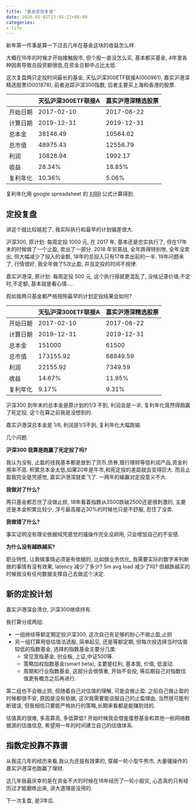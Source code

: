 ```yaml
---
title: "基金定投复盘"
date: 2020-01-02T13:04:22+08:00
categories:
- life
---
```


新年第一件事是算一下过去几年在基金这块的收益怎么样.

大概在16年的时候才开始接触股市, 但个股一直没怎么买, 基本都买基金, 4年里各种因素导致总投资额很低,在资金总额中占比太低.

这次复盘两只定投时间最长的基金, 天弘沪深300ETF联接A(000961), 嘉实沪港深精选股票(0001878), 前者追踪沪深300指数, 后者主要买上海和香港的股票.

|          | 天弘沪深300ETF联接A | 嘉实沪港深精选股票 |
|----------|---------------------|--------------------|
| 开始日期 | 2017-02-10          | 2017-08-22         |
| 计算日期 | 2019-12-31          | 2019-12-31         |
| 总本金   | 38146.49            | 10564.62           |
| 总市值   | 48975.43            | 12556.79           |
| 利润   |  10828.94             | 1992.17            |
| 收益     | 28.34%              | 18.85%             |
| 复利年化 | 10.36%              | 5.06%              |

复利年化用 google spreadsheet 的 [XIRR](https://support.google.com/docs/answer/3093266) 公式计算得到.

## 定投复盘

讲这个就比较尴尬了, 我实际执行和最早的计划偏差很大.

沪深300, 原计划: 每周定投 1000 元, 在 2017 年, 基本还是忠实执行了, 但在17年末的时候做了一个止盈, 卖出了一部分.
2018 年贸易战, 全年跌得特别惨, 全年没卖出, 但大幅减少了投入的金额, 18年的总投入只有17年卖出前的一半. 19年问题来了,
行情很好, 我全年做了5次止盈, 并且定投的时间不规律.

嘉实沪港深, 原计划: 每周定投 500 元, 这个执行得就更混乱了, 没啥记录价值,不定时,不定额, 基本就是看心情....

假如我两只基金都严格按照最早的计划定投结果会如何?

|          	| 天弘沪深300ETF联接A 	| 嘉实沪港深精选股票 	|
|----------	|---------------------	|--------------------	|
| 开始日期 	| 2017-02-10          	| 2017-08-22         	|
| 计算日期 	| 2019-12-31          	| 2019-12-31         	|
| 总本金   	| 151000              	| 61500              	|
| 总市值   	| 173155.92           	| 68849.59           	|
| 利润      | 22155.92              | 7349.59               |
| 收益     	| 14.67%              	| 11.95%             	|
| 复利年化 	| 9.17%               	| 9.31%              	|


沪深300 到年末的总本金是原计划的1/3 不到, 利润会是一半, 复利年化竟然得跑赢了死定投, 这个在算之前我是没想到的.

嘉实沪港深总本金是 1/6, 利润是1/3不到, 复利年化大幅跑输.

几个问题.

**沪深300 我算是跑赢了死定投了吗?**

我认为没有, 止盈的钱我基本都是放到了货币,债券,银行理财等低利润产品,资金利用率不高. 积累总本金太低,如果20年是牛市,和死定投的差距就会变得巨大.
而且止盈我完全是凭感觉, 嘉实沪港深就卖飞了. 一两年的输赢对定投意义不大.

**我做对了什么?**

两只基金都忍住了没做止损, 18年看着指数从3500跌破2500还是很刺激的, 主要还是本金积累比较少, 浮亏最高接近30%的时候也只是不舒服, 忍住了没卖.

**我做错了什么?**

事实证明没有理论依据纯凭感觉的骚操作完全没卵用, 只会增加自己的不安感.

**为什么没有越跌越买?**

职业特性, 让我做事情必须是有依据的, 比如做业务优化, 我需要实际的数字来判断做的事情有没有效果, latency 减少了多少? 5m avg load 减少了吗?
但越跌越买的时候我没有任何数据支撑自己去做这个决定.

## 新的定投计划

嘉实沪港深会清仓, 沪深300继续持有.

我打算分成两组:
- 一组继续等额定期定投沪深300, 这次自己有足够的耐心不做止盈,止损
- 另一组打算用低估值法选股, 简单起见, 还是等额定期, 但每次投选择当时估值较低的指数基金, 选择的指数基金主要分几类:
    - 常见宽指基金, 创业板, 上证,中证500等.
    - 策略加权指数基金(smart beta), 主要是红利, 基本面, 价值, 低波动.
    - 周期和行业指数基金, 这部分会很慎重, 开始不会投, 等后期自己对指数估值更有概念之后再进行.

第二组也不会做止损, 但随着自己对估值的理解, 可能会做止盈. 之前自己做止盈的时候都很不安, 原因是没有依据, 这次我需要能说服自己的止盈理由, 当然很可能判断错误,
但我相信只要能严格执行的策略,长期来看都是能赚到钱的.

估值真的很难, 多高算高, 多低算低? 开始时候我会借鉴蛋卷基金和其他一些网络数据源的估值信息, 希望用一年的时间建立自己的估值体系.

## 指数定投靠不靠谱

从我这几年的经历来看,我认为还是有效果的, 穿越一轮小型牛熊市, 大量骚操作的嘉实沪港深也跑赢了理财.

这几年我最庆幸的是在资金不大的时候在18年经历了一轮小股灾, 心态真的只有经历过才能磨练出来, 讲大道理是没用的.

下一次复盘, 是3年后.